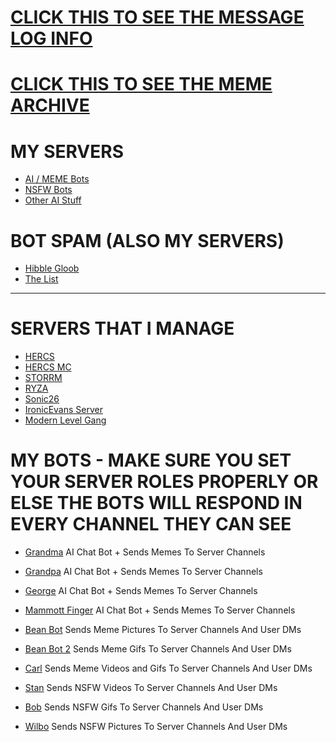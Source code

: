 # [CLICK THIS TO SEE THE MESSAGE LOG INFO](https://github.com/ToastedNub/LogMessages)
# [CLICK THIS TO SEE THE MEME ARCHIVE](https://github.com/ToastedNub/Meme-Archive)

# MY SERVERS
 - [AI / MEME Bots](https://discord.gg/BYFmPrMgAs)
 - [NSFW Bots](https://discord.gg/qAupaGXRYt)
 - [Other AI Stuff](https://discord.gg/zCx5xxYK6h)

# BOT SPAM (ALSO MY SERVERS)
 - [Hibble Gloob](https://discord.gg/WsXyFfDknB)
 - [The List](https://discord.gg/3WZtTUC3m8)

-------------------------------------------------------------------------------------------------------------------------------------------------------------------------------------------------------------------------------------------------------------------------------------------------------------------

# SERVERS THAT I MANAGE
 - [HERCS](https://discord.gg/W6rgvuBXXr)
 - [HERCS MC](https://discord.gg/Vdp7RuD9ku)
 - [STORRM](https://discord.gg/CP5Ze9ynxM)
 - [RYZA](https://discord.gg/mrHmuRvGzz)
 - [Sonic26](https://discord.gg/5PnBxtVGG6)
 - [IronicEvans Server](https://discord.gg/sDYhm6JfUS)
 - [Modern Level Gang](https://discord.gg/TG3CfstpWV)


# MY BOTS - MAKE SURE YOU SET YOUR SERVER ROLES PROPERLY OR ELSE THE BOTS WILL RESPOND IN EVERY CHANNEL THEY CAN SEE
 - [Grandma](https://discord.com/oauth2/authorize?client_id=1070116081219416185&permissions=116736&integration_type=0&scope=bot) AI Chat Bot + Sends Memes To Server Channels

 - [Grandpa](https://discord.com/oauth2/authorize?client_id=1070234713429639168&permissions=116736&integration_type=0&scope=bot) AI Chat Bot + Sends Memes To Server Channels

 - [George](https://discord.com/oauth2/authorize?client_id=1117384641196851230&permissions=116736&integration_type=0&scope=bot) AI Chat Bot + Sends Memes To Server Channels

 - [Mammott Finger](https://discord.com/oauth2/authorize?client_id=1073373579569287340&permissions=116736&integration_type=0&scope=bot) AI Chat Bot + Sends Memes To Server Channels

 - [Bean Bot](https://discord.com/oauth2/authorize?client_id=1178570228075085894&permissions=116736&integration_type=0&scope=bot) Sends Meme Pictures To Server Channels And User DMs

 - [Bean Bot 2](https://discord.com/oauth2/authorize?client_id=1204913090706022400&permissions=116736&integration_type=0&scope=bot) Sends Meme Gifs To Server Channels And User DMs

 - [Carl](https://discord.com/oauth2/authorize?client_id=1117388153133731870&permissions=116736&integration_type=0&scope=bot) Sends Meme Videos and Gifs To Server Channels And User DMs

 - [Stan](https://discord.com/oauth2/authorize?client_id=1298207288355586140&permissions=116736&integration_type=0&scope=bot) Sends NSFW Videos To Server Channels And User DMs

 - [Bob](https://discord.com/oauth2/authorize?client_id=1298619917784059957&permissions=51200&integration_type=0&scope=bot) Sends NSFW Gifs To Server Channels And User DMs

 - [Wilbo](https://discord.com/oauth2/authorize?client_id=1298907769558274159&permissions=51200&integration_type=0&scope=bot) Sends NSFW Pictures To Server Channels And User DMs

